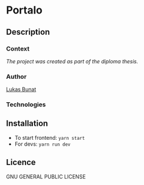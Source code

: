 # Portalo

## Description


### Context
*The project was created as part of the diploma thesis.*

### Author
[Lukas Bunat](https://bunat.cz)

### Technologies

## Installation
 * To start frontend: `yarn start`
 * For devs: `yarn run dev`

## Licence
GNU GENERAL PUBLIC LICENSE